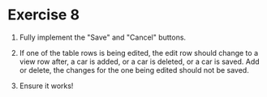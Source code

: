 # Exercise 8

1. Fully implement the "Save" and "Cancel" buttons.

2. If one of the table rows is being edited, the edit row should change to a view row after, a car is added, or a car is deleted, or a car is saved. Add or delete, the changes for the one being edited should not be saved.

3. Ensure it works!